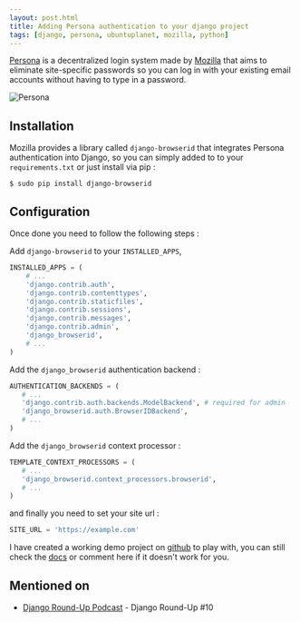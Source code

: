 ```yaml
---
layout: post.html
title: Adding Persona authentication to your django project
tags: [django, persona, ubuntuplanet, mozilla, python]
---
```

[Persona][0] is a decentralized login system made by [Mozilla][3] that aims to eliminate site-specific passwords so you can log in with your existing email accounts without having to type in a password.

![Persona](/assets/posts/persona-mozilla.jpg)

## Installation
Mozilla provides a library called ```django-browserid``` that integrates Persona authentication into Django, so you can simply added to to your ```requirements.txt``` or just install via pip :

```shell
$ sudo pip install django-browserid
```

## Configuration
Once done you need to follow the following steps :

Add ```django-browserid``` to your ```INSTALLED_APPS```,

```python
INSTALLED_APPS = (
    # ...
    'django.contrib.auth',
    'django.contrib.contenttypes',
    'django.contrib.staticfiles',
    'django.contrib.sessions',
    'django.contrib.messages',
    'django.contrib.admin',
    'django_browserid',
    # ...
)
```

Add the ```django_browserid``` authentication backend :

```python
AUTHENTICATION_BACKENDS = (
   # ...
   'django.contrib.auth.backends.ModelBackend', # required for admin
   'django_browserid.auth.BrowserIDBackend',
   # ...
)
```

Add the ```django_browserid``` context processor :

```python
TEMPLATE_CONTEXT_PROCESSORS = (
   # ...
   'django_browserid.context_processors.browserid',
   # ...
)
```

and finally you need to set your site url :

```python
SITE_URL = 'https://example.com'
```

I have created a working demo project on [github][1] to play with, you can still check the [docs][2] or comment here if it doesn't work for you.

## Mentioned on

* [Django Round-Up Podcast][4] - Django Round-Up #10

[0]:https://www.mozilla.org/en-US/persona/
[1]:https://github.com/daker/django-persona-demo
[2]:http://django-browserid.readthedocs.org/en/v0.9/details/troubleshooting.html
[3]:https://www.mozilla.org/
[4]:https://lincolnloop.github.io/round-up/#round-up-10